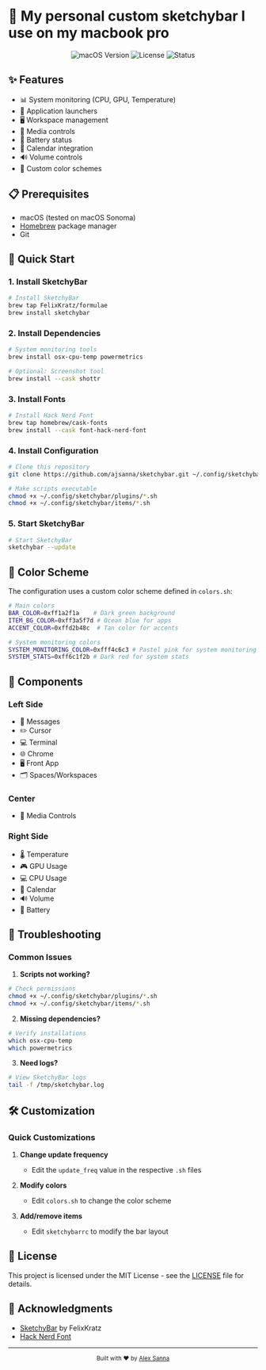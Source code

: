# 🎨 My personal custom sketchybar I use on my macbook pro

<div align="center">
  <img src="https://img.shields.io/badge/macOS-Sonoma-blue?style=flat-square&logo=apple" alt="macOS Version">
  <img src="https://img.shields.io/badge/License-MIT-green?style=flat-square" alt="License">
  <img src="https://img.shields.io/badge/Status-Active-success?style=flat-square" alt="Status">
</div>



## ✨ Features

- 📊 System monitoring (CPU, GPU, Temperature)
- 🚀 Application launchers
- 🖥️ Workspace management
- 🎵 Media controls
- 🔋 Battery status
- 📅 Calendar integration
- 🔊 Volume controls
- 🎨 Custom color schemes

## 📋 Prerequisites

- macOS (tested on macOS Sonoma)
- [Homebrew](https://brew.sh/) package manager
- Git

## 🚀 Quick Start

### 1. Install SketchyBar
```bash
# Install SketchyBar
brew tap FelixKratz/formulae
brew install sketchybar
```

### 2. Install Dependencies
```bash
# System monitoring tools
brew install osx-cpu-temp powermetrics

# Optional: Screenshot tool
brew install --cask shottr
```

### 3. Install Fonts
```bash
# Install Hack Nerd Font
brew tap homebrew/cask-fonts
brew install --cask font-hack-nerd-font
```

### 4. Install Configuration
```bash
# Clone this repository
git clone https://github.com/ajsanna/sketchybar.git ~/.config/sketchybar

# Make scripts executable
chmod +x ~/.config/sketchybar/plugins/*.sh
chmod +x ~/.config/sketchybar/items/*.sh
```

### 5. Start SketchyBar
```bash
# Start SketchyBar
sketchybar --update
```


## 🎨 Color Scheme

The configuration uses a custom color scheme defined in `colors.sh`:

```bash
# Main colors
BAR_COLOR=0xff1a2f1a    # Dark green background
ITEM_BG_COLOR=0xff3a5f7d # Ocean blue for apps
ACCENT_COLOR=0xffd2b48c  # Tan color for accents

# System monitoring colors
SYSTEM_MONITORING_COLOR=0xfff4c6c3 # Pastel pink for system monitoring
SYSTEM_STATS=0xff6c1f2b # Dark red for system stats
```

## 🧩 Components

### Left Side
- 📧 Messages
- ✏️ Cursor
- 💻 Terminal
- 🌐 Chrome
- 🖥️ Front App
- 🗂️ Spaces/Workspaces

### Center
- 🎵 Media Controls

### Right Side
- 🌡️ Temperature
- 🎮 GPU Usage
- 💻 CPU Usage
- 📅 Calendar
- 🔊 Volume
- 🔋 Battery

## 🔧 Troubleshooting

### Common Issues

1. **Scripts not working?**
```bash
# Check permissions
chmod +x ~/.config/sketchybar/plugins/*.sh
chmod +x ~/.config/sketchybar/items/*.sh
```

2. **Missing dependencies?**
```bash
# Verify installations
which osx-cpu-temp
which powermetrics
```

3. **Need logs?**
```bash
# View SketchyBar logs
tail -f /tmp/sketchybar.log
```

## 🛠️ Customization

### Quick Customizations

1. **Change update frequency**
   - Edit the `update_freq` value in the respective `.sh` files

2. **Modify colors**
   - Edit `colors.sh` to change the color scheme

3. **Add/remove items**
   - Edit `sketchybarrc` to modify the bar layout

## 📝 License

This project is licensed under the MIT License - see the [LICENSE](LICENSE) file for details.

## 🙏 Acknowledgments

- [SketchyBar](https://github.com/FelixKratz/SketchyBar) by FelixKratz
- [Hack Nerd Font](https://github.com/ryanoasis/nerd-fonts)

---

<div align="center">
  <sub>Built with ❤️ by <a href="https://github.com/ajsanna">Alex Sanna</a></sub>
</div> 